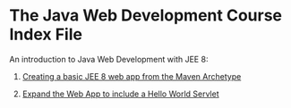 # The Java Web Development Course Index File

An introduction to Java Web Development with JEE 8:

1. [Creating a basic JEE 8 web app from the Maven Archetype](jee8setup.md)

2. [Expand the Web App to include a Hello World Servlet](jee8servlet.md)

